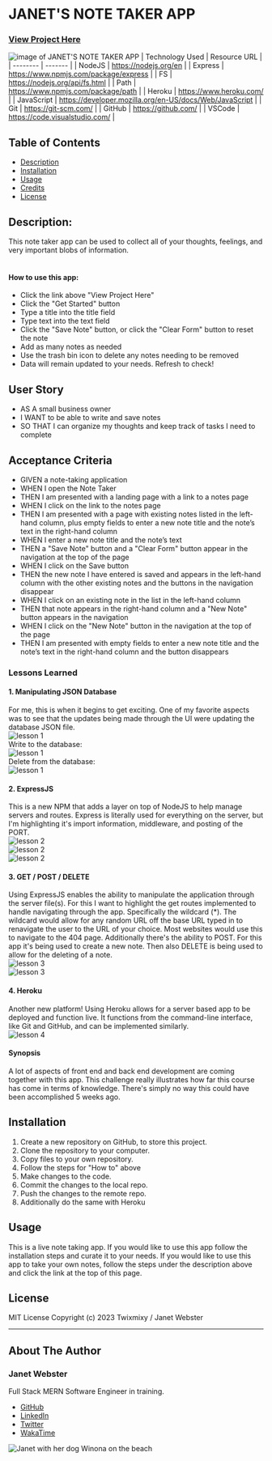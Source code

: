 # JANET'S NOTE TAKER APP

### [View Project Here](https://powerful-sands-89048-f5ddf490c9b5.herokuapp.com/ "JANET'S NOTE TAKER APP")<br />
![image of JANET'S NOTE TAKER APP](/public/assets/img/projectimage.png "image of JANET'S NOTE TAKER APP")
| Technology Used    | Resource URL |
| --------  | ------- |
| NodeJS      | https://nodejs.org/en |
| Express | https://www.npmjs.com/package/express |
| FS      | https://nodejs.org/api/fs.html |
| Path     | https://www.npmjs.com/package/path |
| Heroku | https://www.heroku.com/ |
| JavaScript | https://developer.mozilla.org/en-US/docs/Web/JavaScript |
| Git       | https://git-scm.com/ |
| GitHub     | https://github.com/ |
| VSCode    | https://code.visualstudio.com/ |


## Table of Contents

* [Description](#description)
* [Installation](#installation)
* [Usage](#usage)
* [Credits](#credits)
* [License](#license)

## Description:
This note taker app can be used to collect all of your thoughts, feelings, and very important blobs of information.<br />
<br />

#### How to use this app:

* Click the link above "View Project Here"
* Click the "Get Started" button
* Type a title into the title field
* Type text into the text field
* Click the "Save Note" button, or click the "Clear Form" button to reset the note
* Add as many notes as needed
* Use the trash bin icon to delete any notes needing to be removed
* Data will remain updated to your needs. Refresh to check!

## User Story

* AS A small business owner
* I WANT to be able to write and save notes
* SO THAT I can organize my thoughts and keep track of tasks I need to complete

## Acceptance Criteria

* GIVEN a note-taking application
* WHEN I open the Note Taker
* THEN I am presented with a landing page with a link to a notes page
* WHEN I click on the link to the notes page
* THEN I am presented with a page with existing notes listed in the left-hand column, plus empty fields to enter a new note title and the note’s text in the right-hand column
* WHEN I enter a new note title and the note’s text
* THEN a "Save Note" button and a "Clear Form" button appear in the navigation at the top of the page
* WHEN I click on the Save button
* THEN the new note I have entered is saved and appears in the left-hand column with the other existing notes and the buttons in the navigation disappear
* WHEN I click on an existing note in the list in the left-hand column
* THEN that note appears in the right-hand column and a "New Note" button appears in the navigation
* WHEN I click on the "New Note" button in the navigation at the top of the page
* THEN I am presented with empty fields to enter a new note title and the note’s text in the right-hand column and the button disappears

### Lessons Learned

#### 1. Manipulating JSON Database
For me, this is when it begins to get exciting. One of my favorite aspects was to see that the updates being made through the UI were updating the database JSON file.
<br />
![lesson 1](/public/assets/img/lesson1.png)
<br />Write to the database:<br />
![lesson 1](/public/assets/img/lesson1b.png)
<br />Delete from the database:<br />
![lesson 1](/public/assets/img/lesson1c.png)

#### 2. ExpressJS
This is a new NPM that adds a layer on top of NodeJS to help manage servers and routes. Express is literally used for everything on the server, but I'm highlighting it's import information, middleware, and posting of the PORT.
<br />
![lesson 2](/public/assets/img/lesson2.png)<br />
![lesson 2](/public/assets/img/lesson2b.png)<br />
![lesson 2](/public/assets/img/lesson2c.png)

#### 3. GET / POST / DELETE
Using ExpressJS enables the ability to manipulate the application through the server file(s). For this I want to highlight the get routes implemented to handle navigating through the app. Specifically the wildcard (*). The wildcard would allow for any random URL off the base URL typed in to renavigate the user to the URL of your choice. Most websites would use this to navigate to the 404 page. Additionally there's the ability to POST. For this app it's being used to create a new note. Then also DELETE is being used to allow for the deleting of a note.
<br />
![lesson 3](/public/assets/img/lesson3.png)<br />
![lesson 3](/public/assets/img/lesson3b.png)

#### 4. Heroku
Another new platform! Using Heroku allows for a server based app to be deployed and function live. It functions from the command-line interface, like Git and GitHub, and can be implemented similarly.
<br />
![lesson 4](/public/assets/img/lesson4.png)

#### Synopsis
A lot of aspects of front end and back end development are coming together with this app. This challenge really illustrates how far this course has come in terms of knowledge. There's simply no way this could have been accomplished 5 weeks ago.

## Installation

1. Create a new repository on GitHub, to store this project.
2. Clone the repository to your computer.
3. Copy files to your own repository.
4. Follow the steps for "How to" above
5. Make changes to the code.
6. Commit the changes to the local repo.
7. Push the changes to the remote repo.
8. Additionally do the same with Heroku

## Usage

This is a live note taking app. If you would like to use this app follow the installation steps and curate it to your needs. If you would like to use this app to take your own notes, follow the steps under the description above and click the link at the top of this page.

## License

MIT License
Copyright (c) 2023 Twixmixy / Janet Webster

<hr />

## About The Author
### Janet Webster
Full Stack MERN Software Engineer in training.

- [GitHub](https://github.com/TwixmixyJanet/)
- [LinkedIn](https://www.linkedin.com/in/twixmixy/)
- [Twitter](https://twitter.com/Twixmixy)
- [WakaTime](https://wakatime.com/@Twixmixy)

![Janet with her dog Winona on the beach](https://avatars.githubusercontent.com/u/117195025?v=4)